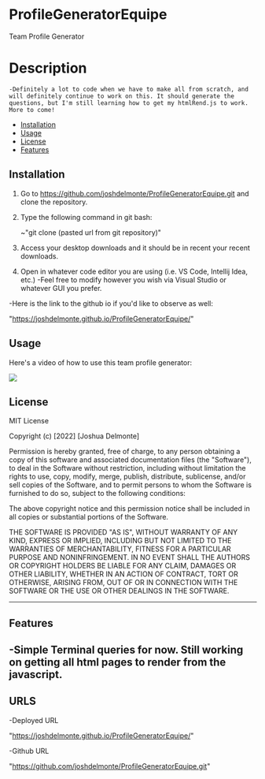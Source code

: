 # ProfileGeneratorEquipe
Team Profile Generator

# Description

    -Definitely a lot to code when we have to make all from scratch, and will definitely continue to work on this. It should generate the questions, but I'm still learning how to get my htmlRend.js to work. More to come!


- [Installation](#installation)
- [Usage](#usage)
- [License](#license)
- [Features](#features)
## Installation

1. Go to https://github.com/joshdelmonte/ProfileGeneratorEquipe.git and clone the repository.
    
2. Type the following command in git bash:

    ~"git clone (pasted url from git repository)"

3. Access your desktop downloads and it should be in recent your recent downloads.

4. Open in whatever code editor you are using (i.e. VS Code, Intellij Idea, etc.)
-Feel free to modify however you wish via Visual Studio or whatever GUI you prefer.

-Here is the link to the github io if you'd like to observe as well:

"https://joshdelmonte.github.io/ProfileGeneratorEquipe/"


## Usage

Here's a video of how to use this team profile generator:

![](https://drive.google.com/file/d/1erIoGeLfD6JzYm5RcPvE_cKRVWVPywj3/view)


## License

MIT License

Copyright (c) [2022] [Joshua Delmonte]

Permission is hereby granted, free of charge, to any person obtaining a copy
of this software and associated documentation files (the "Software"), to deal
in the Software without restriction, including without limitation the rights
to use, copy, modify, merge, publish, distribute, sublicense, and/or sell
copies of the Software, and to permit persons to whom the Software is
furnished to do so, subject to the following conditions:

The above copyright notice and this permission notice shall be included in all
copies or substantial portions of the Software.

THE SOFTWARE IS PROVIDED "AS IS", WITHOUT WARRANTY OF ANY KIND, EXPRESS OR
IMPLIED, INCLUDING BUT NOT LIMITED TO THE WARRANTIES OF MERCHANTABILITY,
FITNESS FOR A PARTICULAR PURPOSE AND NONINFRINGEMENT. IN NO EVENT SHALL THE
AUTHORS OR COPYRIGHT HOLDERS BE LIABLE FOR ANY CLAIM, DAMAGES OR OTHER
LIABILITY, WHETHER IN AN ACTION OF CONTRACT, TORT OR OTHERWISE, ARISING FROM,
OUT OF OR IN CONNECTION WITH THE SOFTWARE OR THE USE OR OTHER DEALINGS IN THE
SOFTWARE.

---

## Features

-Simple Terminal queries for now. Still working on getting all html pages to render from the javascript.
---

## URLS
-Deployed URL

"https://joshdelmonte.github.io/ProfileGeneratorEquipe/"

-Github URL

"https://github.com/joshdelmonte/ProfileGeneratorEquipe.git"

